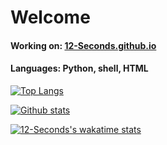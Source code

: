 # Welcome

#### Working on: [12-Seconds.github.io](https://12-Seconds.github.io)
#### Languages: Python, shell, HTML

[![Top Langs](https://github-readme-stats.vercel.app/api/top-langs/?username=12-Seconds&langs_count=15)](https://github.com/12-Seconds/github-readme-stats&langs_count=15)

[![Github stats](https://github-readme-stats.vercel.app/api?username=12-Seconds&show_icons=true)](https://github.com/12-Seconds/github-readme-stats&show_icons=true)

[![12-Seconds's wakatime stats](https://github-readme-stats.vercel.app/api/wakatime?username=12_Seconds)](https://github.com/12-Seconds/github-readme-stats)
